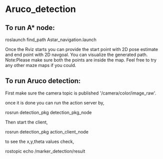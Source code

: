 # Aruco_detection

## To run A* node:

roslaunch find_path Astar_navigation.launch

Once the Rviz starts you can provide the start point with 2D pose estimate and end point with 2D navgoal. You can visualize the generated path.
Note:Please make sure both the points are inside the map.
Feel free to try any other maze maps if you could.

## To run Aruco detection:

First make sure the camera topic is published '/camera/color/image_raw'.

once it is done you can run the action server by,

rosrun detection_pkg detection_pkg_node

Then start the client,

rosrun detection_pkg action_client_node

to see the x,y,theta values check,

rostopic echo /marker_detection/result 
